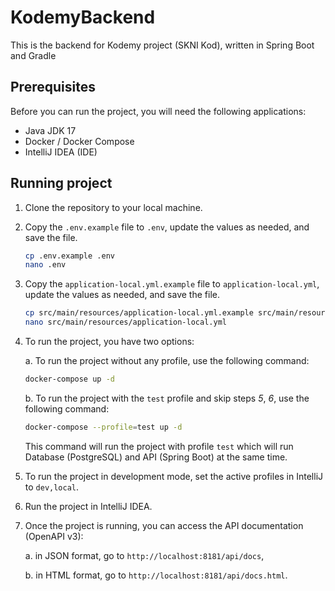 # KodemyBackend

This is the backend for Kodemy project (SKNI Kod), written in Spring Boot and Gradle

## Prerequisites

Before you can run the project, you will need the following applications:

- Java JDK 17
- Docker / Docker Compose
- IntelliJ IDEA (IDE)

## Running project

1. Clone the repository to your local machine.
2. Copy the `.env.example` file to `.env`, update the values as needed, and save the file.
    ```bash
    cp .env.example .env
    nano .env
    ```
3. Copy the `application-local.yml.example` file to `application-local.yml`, update the values as needed, and save the file.
   ```bash
   cp src/main/resources/application-local.yml.example src/main/resources/application-local.yml
   nano src/main/resources/application-local.yml
    ```
4. To run the project, you have two options:

   a. To run the project without any profile, use the following command:
   ```bash
   docker-compose up -d
   ```
   b. To run the project with the `test` profile and skip steps _5_, _6_, use the following command:
   ```bash
   docker-compose --profile=test up -d
   ```
   This command will run the project with profile `test` which will run Database (PostgreSQL) and API (Spring Boot) at the same time.
5. To run the project in development mode, set the active profiles in IntelliJ to `dev,local`.
6. Run the project in IntelliJ IDEA.
7. Once the project is running, you can access the API documentation (OpenAPI v3):

   a. in JSON format, go to `http://localhost:8181/api/docs`,

   b. in HTML format, go to `http://localhost:8181/api/docs.html`.